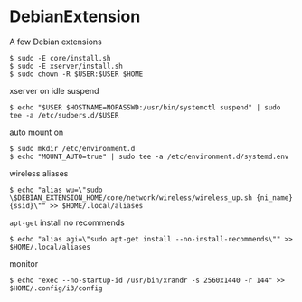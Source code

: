 # DebianExtension
A few Debian extensions

```
$ sudo -E core/install.sh
$ sudo -E xserver/install.sh
$ sudo chown -R $USER:$USER $HOME
```

xserver on idle suspend
```
$ echo "$USER $HOSTNAME=NOPASSWD:/usr/bin/systemctl suspend" | sudo tee -a /etc/sudoers.d/$USER
```

auto mount on
```
$ sudo mkdir /etc/environment.d
$ echo "MOUNT_AUTO=true" | sudo tee -a /etc/environment.d/systemd.env
```

wireless aliases
```
$ echo "alias wu=\"sudo \$DEBIAN_EXTENSION_HOME/core/network/wireless/wireless_up.sh {ni_name} {ssid}\"" >> $HOME/.local/aliases
```

`apt-get` install no recommends
```
$ echo "alias agi=\"sudo apt-get install --no-install-recommends\"" >> $HOME/.local/aliases
```

monitor
```
$ echo "exec --no-startup-id /usr/bin/xrandr -s 2560x1440 -r 144" >> $HOME/.config/i3/config
```
